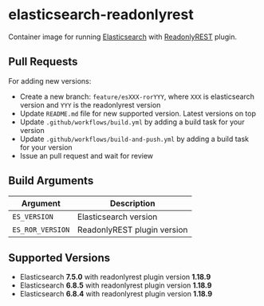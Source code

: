 # elasticsearch-readonlyrest

Container image for running [Elasticsearch](https://www.elastic.co/) with
[ReadonlyREST](https://readonlyrest.com/) plugin.

## Pull Requests

For adding new versions:

* Create a new branch: `feature/esXXX-rorYYY`, where `XXX` is elasticsearch
  version and `YYY` is the readonlyrest version
* Update `README.md` file for new supported version. Latest versions on top
* Update `.github/workflows/build.yml` by adding a build task for your version
* Update `.github/workflows/build-and-push.yml` by adding a build task for your
  version
* Issue an pull request and wait for review

## Build Arguments

| Argument         | Description                 |
|------------------|-----------------------------|
| `ES_VERSION`     | Elasticsearch version       |
| `ES_ROR_VERSION` | ReadonlyREST plugin version |

## Supported Versions

* Elasticsearch **7.5.0** with readonlyrest plugin version **1.18.9**
* Elasticsearch **6.8.5** with readonlyrest plugin version **1.18.9**
* Elasticsearch **6.8.4** with readonlyrest plugin version **1.18.9**
